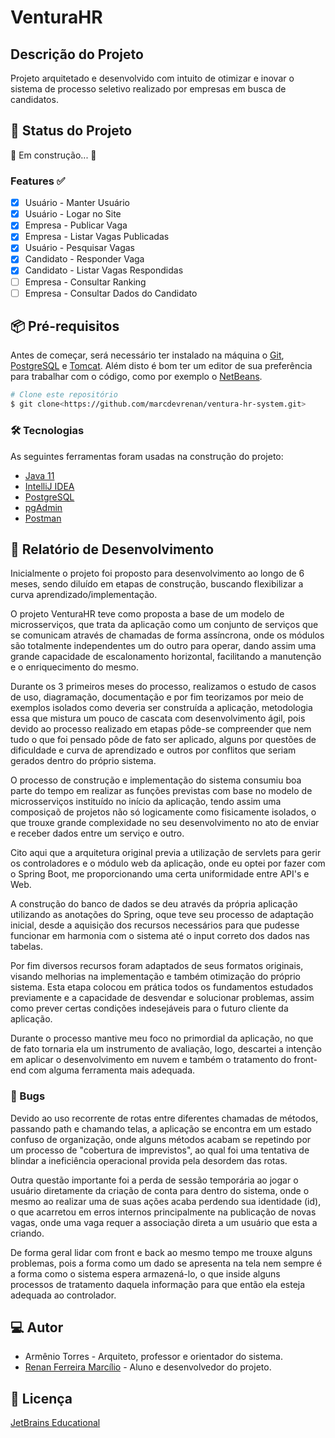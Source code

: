 # VenturaHR

## Descrição do Projeto
Projeto arquitetado e desenvolvido com intuito de otimizar e inovar o sistema de processo seletivo realizado por empresas em busca de candidatos.

## 🚀 Status do Projeto
🚧 Em construção... 🚧

### Features ✅
- [x] Usuário - Manter Usuário
- [x] Usuário - Logar no Site
- [x] Empresa - Publicar Vaga
- [x] Empresa - Listar Vagas Publicadas
- [x] Usuário - Pesquisar Vagas
- [x] Candidato - Responder Vaga
- [x] Candidato - Listar Vagas Respondidas
- [ ] Empresa - Consultar Ranking
- [ ] Empresa - Consultar Dados do Candidato

## 📦 Pré-requisitos
Antes de começar, será necessário ter instalado na máquina o [Git](https://git-scm.com/), [PostgreSQL](https://www.postgresql.org/download/) e [Tomcat](http://tomcat.apache.org/).
Além disto é bom ter um editor de sua preferência para trabalhar com o código, como por exemplo o [NetBeans](https://netbeans.apache.org/).

```bash
# Clone este repositório
$ git clone<https://github.com/marcdevrenan/ventura-hr-system.git>
```

### 🛠 Tecnologias
As seguintes ferramentas foram usadas na construção do projeto:

- [Java 11](https://www.oracle.com/java/technologies/javase/jdk11-archive-downloads.html)
- [IntelliJ IDEA](https://www.jetbrains.com/idea/download/#section=windows)
- [PostgreSQL](https://www.postgresql.org/download/)
- [pgAdmin](https://www.pgadmin.org/download/)
- [Postman](https://www.postman.com/downloads/)

## 📝 Relatório de Desenvolvimento
Inicialmente o projeto foi proposto para desenvolvimento ao longo de 6 meses, sendo diluído em etapas de construção, buscando flexibilizar a curva aprendizado/implementação.

O projeto VenturaHR teve como proposta a base de um modelo de microsserviços, que trata da aplicação como um conjunto de serviços que se comunicam através de chamadas de forma assíncrona, onde os módulos são totalmente independentes um do outro para operar, dando assim uma grande capacidade de escalonamento horizontal, facilitando a manutenção e o enriquecimento do mesmo.

Durante os 3 primeiros meses do processo, realizamos o estudo de casos de uso, diagramação, documentação e por fim teorizamos por meio de exemplos isolados como deveria ser construída a aplicação, metodologia essa que mistura um pouco de cascata com desenvolvimento ágil, pois devido ao processo realizado em etapas pôde-se compreender que nem tudo o que foi pensado pôde de fato ser aplicado, alguns por questões de dificuldade e curva de aprendizado e outros por conflitos que seriam gerados dentro do próprio sistema.

O processo de construção e implementação do sistema consumiu boa parte do tempo em realizar as funções previstas com base no modelo de microsserviços instituído no início da aplicação, tendo assim uma composiçaõ de projetos não só logicamente como fisicamente isolados, o que trouxe grande complexidade no seu desenvolvimento no ato de enviar e receber dados entre um serviço e outro.

Cito aqui que a arquitetura original previa a utilização de servlets para gerir os controladores e o módulo web da aplicação, onde eu optei por fazer com o Spring Boot, me proporcionando uma certa uniformidade entre API's e Web.

A construção do banco de dados se deu através da própria aplicação utilizando as anotações do Spring, oque teve seu processo de adaptação inicial, desde a aquisição dos recursos necessários para que pudesse funcionar em harmonia com o sistema até o input correto dos dados nas tabelas.

Por fim diversos recursos foram adaptados de seus formatos originais, visando melhorias na implementação e também otimização do próprio sistema. Esta etapa colocou em prática todos os fundamentos estudados previamente e a capacidade de desvendar e solucionar problemas, assim como prever certas condições indesejáveis para o futuro cliente da aplicação.

Durante o processo mantive meu foco no primordial da aplicação, no que de fato tornaria ela um instrumento de avaliação, logo, descartei a intenção em aplicar o desenvolvimento em nuvem e também o tratamento do front-end com alguma ferramenta mais adequada.

### 🐛 Bugs
Devido ao uso recorrente de rotas entre diferentes chamadas de métodos,  passando path e chamando telas, a aplicação se encontra em um estado confuso de organização, onde alguns métodos acabam se repetindo por um processo de "cobertura de imprevistos", ao qual foi uma tentativa de blindar a ineficiência operacional provida pela desordem das rotas.

Outra questão importante foi a perda de sessão temporária ao jogar o usuário diretamente da criação de conta para dentro do sistema, onde o mesmo ao realizar uma de suas ações acaba perdendo sua identidade (id), o que acarretou em erros internos principalmente na publicação de novas vagas, onde uma vaga requer a associação direta a um usuário que esta a criando.

De forma geral lidar com front e back ao mesmo tempo me trouxe alguns problemas, pois a forma como um dado se apresenta na tela nem sempre é a forma como o sistema espera armazená-lo, o que inside alguns processos de tratamento daquela informação para que então ela esteja adequada ao controlador.

## 💻 Autor
- Armênio Torres - Arquiteto, professor e orientador do sistema.
- [Renan Ferreira Marcílio](https://www.linkedin.com/in/renan-ferreira-1175541a3/) - Aluno e desenvolvedor do projeto.

## 📖 Licença
[JetBrains Educational](https://www.jetbrains.com/community/education/#students)